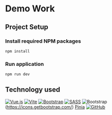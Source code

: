 # Demo Work

## Project Setup

### Install required NPM packages

```bash
npm install
```

### Run application

```bash
npm run dev
```

## Technology used

 [![Vue.js](https://img.shields.io/badge/vuejs-%2335495e.svg?style=for-the-badge&logo=vuedotjs&logoColor=%234FC08D)](https://vitejs.dev/)
 [![Vite](https://img.shields.io/badge/vite-%23646CFF.svg?style=for-the-badge&logo=vite&logoColor=white)](https://vitejs.dev/)
 [![Bootstrap](https://img.shields.io/badge/bootstrap-%238511FA.svg?style=for-the-badge&logo=bootstrap&logoColor=white)](https://getbootstrap.com/docs/5.3/getting-started/introduction/)
 [![SASS](https://img.shields.io/badge/SASS-hotpink.svg?style=for-the-badge&logo=SASS&logoColor=white)](https://sass-lang.com/)
 ![Bootstrap](https://img.shields.io/badge/bootstrap-%238511FA.svg?style=for-the-badge&logo=bootstrap&logoColor=white)(https://icons.getbootstrap.com/)
 [Pinia](https://pinia.vuejs.org/)
 [![GitHub](https://img.shields.io/badge/github-%23121011.svg?style=for-the-badge&logo=github&logoColor=white)](https://git-scm.com/)



